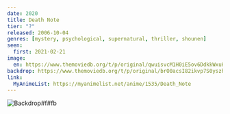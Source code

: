 ```yaml
---
date: 2020
title: Death Note
tier: "?"
released: 2006-10-04
genres: [mystery, psychological, supernatural, thriller, shounen]
seen:
  first: 2021-02-21
image:
  en: https://www.themoviedb.org/t/p/original/qwuisvcM1H0iE5ov6DdkkWxuHvK.jpg
backdrop: https://www.themoviedb.org/t/p/original/brO0acsI82ikvp7S0yszhbUupiF.jpg
link:
  MyAnimeList: https://myanimelist.net/anime/1535/Death_Note
---
```


![Backdrop#f#fb](https://www.themoviedb.org/t/p/original/3hLizkVeYxy9taUpOpeoxDNxDQN.jpg "Source: TMDB")

